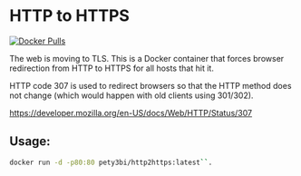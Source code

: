 HTTP to HTTPS
=============

[![Docker Pulls](https://img.shields.io/docker/pulls/pety3bi/http2https.svg)](https://hub.docker.com/r/pety3bi/http2https/)

The web is moving to TLS. This is a Docker container that forces browser
redirection from HTTP to HTTPS for all hosts that hit it.

HTTP code 307 is used to redirect browsers so that the HTTP method does not
change (which would happen with old clients using 301/302).

https://developer.mozilla.org/en-US/docs/Web/HTTP/Status/307

Usage:
--------

```bash
docker run -d -p80:80 pety3bi/http2https:latest``.
```
